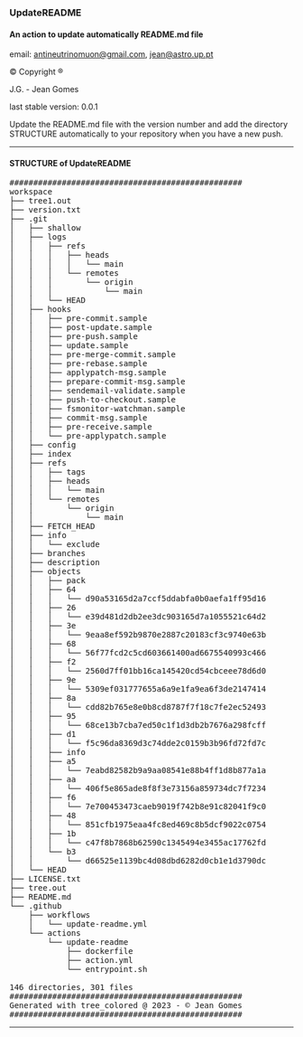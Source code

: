 ### UpdateREADME

####  An action to update automatically README.md file
email: [antineutrinomuon@gmail.com](mailto:antineutrinomuon@gmail.com), [jean@astro.up.pt](mailto:jean@astro.up.pt)

© Copyright ®

J.G. - Jean Gomes

last stable version: 0.0.1

Update the README.md file with the version number and add the directory STRUCTURE automatically to your repository when you have a new push.

<hr>

#### <b>STRUCTURE of UpdateREADME</b>
<pre>
#################################################
workspace
├── tree1.out
├── version.txt
├── .git
│   ├── shallow
│   ├── logs
│   │   ├── refs
│   │   │   ├── heads
│   │   │   │   └── main
│   │   │   └── remotes
│   │   │       └── origin
│   │   │           └── main
│   │   └── HEAD
│   ├── hooks
│   │   ├── pre-commit.sample
│   │   ├── post-update.sample
│   │   ├── pre-push.sample
│   │   ├── update.sample
│   │   ├── pre-merge-commit.sample
│   │   ├── pre-rebase.sample
│   │   ├── applypatch-msg.sample
│   │   ├── prepare-commit-msg.sample
│   │   ├── sendemail-validate.sample
│   │   ├── push-to-checkout.sample
│   │   ├── fsmonitor-watchman.sample
│   │   ├── commit-msg.sample
│   │   ├── pre-receive.sample
│   │   └── pre-applypatch.sample
│   ├── config
│   ├── index
│   ├── refs
│   │   ├── tags
│   │   ├── heads
│   │   │   └── main
│   │   └── remotes
│   │       └── origin
│   │           └── main
│   ├── FETCH_HEAD
│   ├── info
│   │   └── exclude
│   ├── branches
│   ├── description
│   ├── objects
│   │   ├── pack
│   │   ├── 64
│   │   │   └── d90a53165d2a7ccf5ddabfa0b0aefa1ff95d16
│   │   ├── 26
│   │   │   └── e39d481d2db2ee3dc903165d7a1055521c64d2
│   │   ├── 3e
│   │   │   └── 9eaa8ef592b9870e2887c20183cf3c9740e63b
│   │   ├── 68
│   │   │   └── 56f77fcd2c5cd603661400ad6675540993c466
│   │   ├── f2
│   │   │   └── 2560d7ff01bb16ca145420cd54cbceee78d6d0
│   │   ├── 9e
│   │   │   └── 5309ef031777655a6a9e1fa9ea6f3de2147414
│   │   ├── 8a
│   │   │   └── cdd82b765e8e0b8cd8787f7f18c7fe2ec52493
│   │   ├── 95
│   │   │   └── 68ce13b7cba7ed50c1f1d3db2b7676a298fcff
│   │   ├── d1
│   │   │   └── f5c96da8369d3c74dde2c0159b3b96fd72fd7c
│   │   ├── info
│   │   ├── a5
│   │   │   └── 7eabd82582b9a9aa08541e88b4ff1d8b877a1a
│   │   ├── aa
│   │   │   └── 406f5e865ade8f8f3e73156a859734dc7f7234
│   │   ├── f6
│   │   │   └── 7e700453473caeb9019f742b8e91c82041f9c0
│   │   ├── 48
│   │   │   └── 851cfb1975eaa4fc8ed469c8b5dcf9022c0754
│   │   ├── 1b
│   │   │   └── c47f8b7868b62590c1345494e3455ac17762fd
│   │   └── b3
│   │       └── d66525e1139bc4d08dbd6282d0cb1e1d3790dc
│   └── HEAD
├── LICENSE.txt
├── tree.out
├── README.md
└── .github
    ├── workflows
    │   └── update-readme.yml
    └── actions
        └── update-readme
            ├── dockerfile
            ├── action.yml
            └── entrypoint.sh

146 directories, 301 files
#################################################
Generated with tree_colored @ 2023 - © Jean Gomes
#################################################
</pre>

<hr>